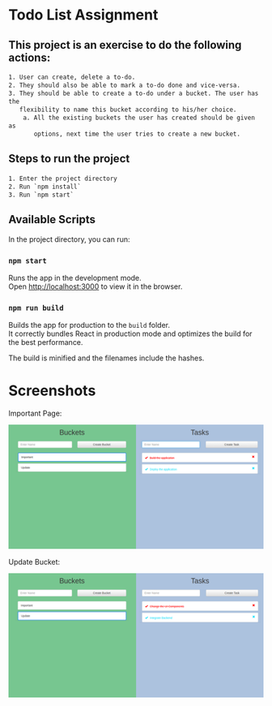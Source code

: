 # Todo List Assignment

## This project is an exercise to do the following actions:

	1. User can create, delete a to-do.
	2. They should also be able to mark a to-do done and vice-versa.
	3. They should be able to create a to-do under a bucket. The user has the
	   flexibility to name this bucket according to his/her choice.
		a. All the existing buckets the user has created should be given as
		   options, next time the user tries to create a new bucket.

## Steps to run the project
	
	1. Enter the project directory
	2. Run `npm install`
	3. Run `npm start`

## Available Scripts

In the project directory, you can run:

### `npm start`

Runs the app in the development mode.\
Open [http://localhost:3000](http://localhost:3000) to view it in the browser.

### `npm run build`

Builds the app for production to the `build` folder.\
It correctly bundles React in production mode and optimizes the build for the best performance.

The build is minified and the filenames include the hashes.

# Screenshots

Important Page:

![](screenshots/Important_Bucket_Tasks.png)

Update Bucket:

![](screenshots/Update_Bucket_Tasks.png)